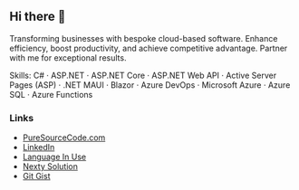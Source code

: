 ## Hi there 👋

Transforming businesses with bespoke cloud-based software. Enhance efficiency, boost productivity, and achieve competitive advantage. Partner with me for exceptional results.

Skills: C# · ASP.NET · ASP.NET Core · ASP.NET Web API · Active Server Pages (ASP) · .NET MAUI · Blazor · Azure DevOps · Microsoft Azure · Azure SQL · Azure Functions

### Links 

- [PureSourceCode.com](https://puresourcecode.com/)
- [LinkedIn](https://www.linkedin.com/in/rossiniuk/)
- [Language In Use](https://languageinuse.com/)
- [Nexty Solution](https://nexty.solutions/)
- [Git Gist](https://gist.github.com/erossini)

<!--
**erossini/erossini** is a ✨ _special_ ✨ repository because its `README.md` (this file) appears on your GitHub profile.

Here are some ideas to get you started:

- 🔭 I’m currently working on ...
- 🌱 I’m currently learning ...
- 👯 I’m looking to collaborate on ...
- 🤔 I’m looking for help with ...
- 💬 Ask me about ...
- 📫 How to reach me: ...
- 😄 Pronouns: ...
- ⚡ Fun fact: ...
-->
